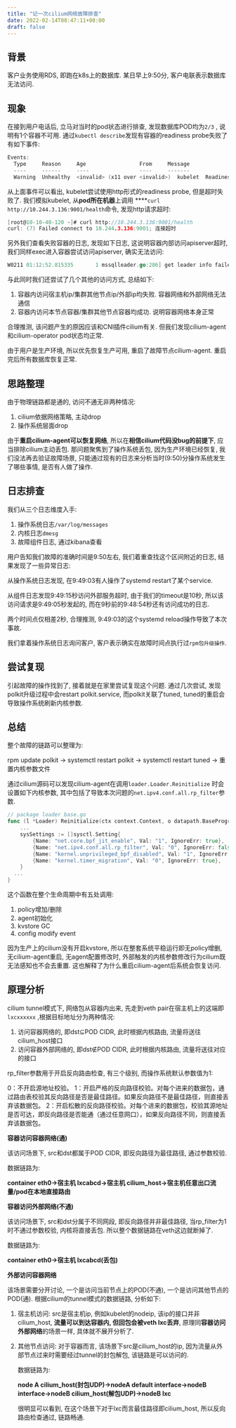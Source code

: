 ```yaml
---
title: "记一次cilium网络故障排查"
date: 2022-02-14T08:47:11+08:00
draft: false
---
```


## 背景

客户业务使用RDS, 即跑在k8s上的数据库. 某日早上9:50分, 客户电联表示数据库无法访问. 

## 现象

在接到用户电话后, 立马对当时的pod状态进行排查, 发现数据库POD均为`2/3` , 说明有1个容器不可用. 通过`kubectl describe`发现有容器的readiness probe失败了有如下事件: 

```go
Events:
  Type     Reason     Age                 From     Message
  ----     ------     ----                ----     -------
  Warning  Unhealthy  <invalid> (x11 over <invalid>)  kubelet  Readiness probe failed: Get http://10.244.3.136:9001/health: net/http: request canceled while waiting for connection (Client.Timeout exceeded while awaiting headers)
```

从上面事件可以看出, kubelet尝试使用http形式的readiness probe, 但是超时失败了. 我们模拟kubelet, 从**pod所在机器**上调用 ****`curl http://10.244.3.136:9001/health`命令, 发现http请求超时:

```go
[root@10-10-40-120 ~]# curl http://10.244.3.136:9001/health
curl: (7) Failed connect to 10.244.3.136:9001; 连接超时
```

另外我们查看失败容器的日志, 发现如下日志, 这说明容器内部访问apiserver超时, 我们同样exec进入容器尝试访问apiserver, 确实无法访问:

```go
W0211 01:12:52.815335       1 mssqlleader.go:286] get leader info failed Get https://10.96.0.1:443/api/v1/namespaces/qfusion-admin/endpoints/pathfinder-29194?timeout=10s: context deadline exceeded.
```

与此同时我们还尝试了几个其他的访问方式, 总结如下:

1. 容器内访问宿主机ip/集群其他节点ip/外部ip均失败. 容器网络和外部网络无法通信
2. 容器内访问本节点容器/集群其他节点容器均成功. 说明容器网络本身正常

合理推测, 该问题产生的原因应该和CNI插件cilium有关. 但我们发现cilium-agent和cilium-operator pod状态均正常.

由于用户是生产环境, 所以优先恢复生产可用, 重启了故障节点cilium-agent. 重启完后所有数据库恢复正常.

## 思路整理

由于物理链路都是通的, 访问不通无非两种情况:

1. cilium依据网络策略, 主动drop
2. 操作系统层面drop

由于**重启cilium-agent可以恢复网络**, 所以在**相信cilium代码没bug的前提下**, 应当排除cilium主动丢包. 那问题聚焦到了操作系统丢包, 因为生产环境已经恢复, 我们没法再去验证故障场景, 只能通过现有的日志来分析当时(9:50)分操作系统发生了哪些事情, 是否有人做了操作.

## 日志排查

我们从三个日志维度入手:

1. 操作系统日志`/var/log/messages`
2. 内核日志`dmesg`
3. 故障组件日志, 通过kibana查看

用户告知我们故障的准确时间是9:50左右, 我们着重查找这个区间附近的日志, 结果发现了一些异常日志:

从操作系统日志发现, 在9:49:03有人操作了systemd restart了某个service. 

从组件日志发现9:49:15秒访问外部服务超时, 由于我们的timeout是10秒, 所以该访问请求是9:49:05秒发起的, 而在9秒前的9:48:54秒还有访问成功的日志.

两个时间点仅相差2秒, 合理推测, 9:49:03的这个systemd reload操作导致了本次事故. 

我们拿着操作系统日志询问客户, 客户表示确实在故障时间点执行过`rpm包升级操作`.

## 尝试复现

引起故障的操作找到了, 接着就是在家里尝试复现这个问题. 通过几次尝试, 发现polkit升级过程中会restart polkit.service, 而polkit关联了tuned, tuned的重启会导致操作系统刷新内核参数. 

## 总结

整个故障的链路可以整理为:

rpm update polkit → systemctl restart polkit → systemctl restart tuned → 重置内核参数文件

通过cilium源码可以发现cilium-agent在调用`loader.Loader.Reinitialize` 时会设置如下内核参数, 其中包括了导致本次问题的`net.ipv4.conf.all.rp_filter`参数. 

```go
// package loader base.go
func (l *Loader) Reinitialize(ctx context.Context, o datapath.BaseProgramOwner, deviceMTU int, iptMgr datapath.IptablesManager, p datapath.Proxy) error {
	...
	sysSettings := []sysctl.Setting{
		{Name: "net.core.bpf_jit_enable", Val: "1", IgnoreErr: true},
		{Name: "net.ipv4.conf.all.rp_filter", Val: "0", IgnoreErr: false},
		{Name: "kernel.unprivileged_bpf_disabled", Val: "1", IgnoreErr: true},
		{Name: "kernel.timer_migration", Val: "0", IgnoreErr: true},
	}
  ...
}
```

这个函数在整个生命周期中有五处调用:

1. policy增加/删除
2. agent初始化
3. kvstore GC
4. config modify event

因为生产上的cilium没有开启kvstore, 所以在整套系统平稳运行即无policy增删, 无cilium-agent重启, 无agent配置修改时, 外部触发的内核参数修改行为cilium既无法感知也不会去重置. 这也解释了为什么重启cilium-agent后系统会恢复访问.

## 原理分析

cilium tunnel模式下, 网络包从容器内出来, 先走到veth pair在宿主机上的这端即`lxcxxxxxx` ,根据目标地址分为两种情况:

1. 访问容器网络的, 即dst⊆POD CIDR, 此时根据内核路由, 流量将送往cilium_host接口
2. 访问容器外部网络的, 即dst∉POD CIDR, 此时根据内核路由, 流量将送往对应的接口

rp_filter参数用于开启反向路由检查, 有三个级别, 而操作系统默认参数值为1:

0：不开启源地址校验。
1：开启严格的反向路径校验。对每个进来的数据包，通过路由表校验其反向路径是否是最佳路径。如果反向路径不是最佳路径，则直接丢弃该数据包。
2：开启松散的反向路径校验。对每个进来的数据包，校验其源地址是否可达，即反向路径是否能通（通过任意网口），如果反向路径不同，则直接丢弃该数据包。

**容器访问容器网络(通)**

该访问场景下, src和dst都属于POD CIDR, 即反向路径为最佳路径, 通过参数校验.

数据链路为: 

**container eth0→宿主机 lxcabcd→宿主机 cilium_host→宿主机任意出口流量/pod在本地直接路由** 

**容器访问外部网络(不通)**

该访问场景下, src和dst分属于不同网段, 即反向路径并非最佳路径, 当rp_filter为1时不通过参数校验, 内核将直接丢包. 所以整个数据链路在veth这边就断掉了.

数据链路为:

**container eth0→宿主机 lxcabcd(丢包)**

**外部访问容器网络**

该场景需要分开讨论, 一个是访问当前节点上的POD(不通), 一个是访问其他节点的POD(通). 根据cilium的tunnel模式的数据链路, 分析如下: 

1. 宿主机访问: src是宿主机ip, 例如kubelet的nodeip, 该ip的接口并非cilium_host, **流量可以到达容器内, 但回包会被veth lxc丢弃**, 原理同**容器访问外部网络**的场景一样, 具体就不展开分析了. 
2. 其他节点访问: 对于容器而言, 该场景下src是cilium_host的ip, 因为流量从外部节点过来时需要经过tunnel的封包解包, 该链路是可以访问的.
  
    数据链路为:
    
    **node A cilium_host(封包UDP)→nodeA default interface→nodeB interface→nodeB cilium_host(解包UDP)→nodeB lxc**
    
    很明显可以看到, 在这个场景下对于lxc而言最佳路径即cilium_host, 所以反向路由检查通过, 链路畅通.